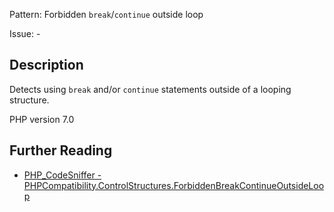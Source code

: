 Pattern: Forbidden `break`/`continue` outside loop

Issue: -

## Description

Detects using `break` and/or `continue` statements outside of a looping structure.

PHP version 7.0

## Further Reading

* [PHP_CodeSniffer - PHPCompatibility.ControlStructures.ForbiddenBreakContinueOutsideLoop](https://github.com/PHPCompatibility/PHPCompatibility/tree/develop/PHPCompatibility/Sniffs/ControlStructures/ForbiddenBreakContinueOutsideLoopSniff.php)